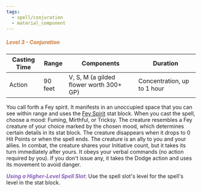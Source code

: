 ```yaml
---
tags:
  - spell/conjuration
  - material_component
---
```

##### *<span style="color:rgb(203, 123, 55)">Level 3 - Conjuration</span>*

|Casting Time|Range|Components|Duration|
|---|---|---|---|
|Action|90 feet|V, S, M (a gilded flower worth 300+ GP)|Concentration, up to 1 hour|

You call forth a Fey spirit. It manifests in an unoccupied space that you can see within range and uses the [Fey Spirit](https://www.worldanvil.com/block/1150785) stat block. When you cast the spell, choose a mood: Fuming, Mirthful, or Tricksy. The creature resembles a Fey creature of your choice marked by the chosen mood, which determines certain details in its stat block. The creature disappears when it drops to 0 Hit Points or when the spell ends. The creature is an ally to you and your allies. In combat, the creature shares your Initiative count, but it takes its turn immediately after yours. It obeys your verbal commands (no action required by you). If you don't issue any, it takes the Dodge action and uses its movement to avoid danger. 

***<span style="color:rgb(134, 93, 187)">Using a Higher-Level Spell Slot</span>***: Use the spell slot's level for the spell's level in the stat block.